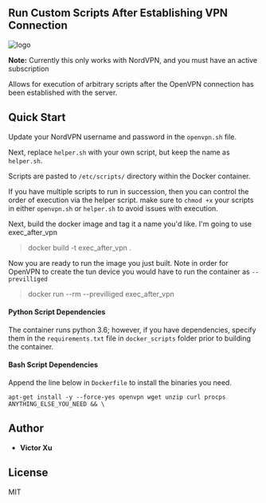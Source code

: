 ## Run Custom Scripts After Establishing VPN Connection
![logo](https://user-images.githubusercontent.com/15576531/60744727-3c9d1c80-9f45-11e9-84a6-dd54941d293d.jpg)

**Note:** Currently this only works with  NordVPN, and you must have an active subscription

Allows for execution of arbitrary scripts after the OpenVPN connection has been established with the server.

## Quick Start
Update your NordVPN username and password in the `openvpn.sh` file.

Next, replace `helper.sh` with your own script, but keep the name as `helper.sh`. 

Scripts are pasted to `/etc/scripts/` directory within the Docker container. 

If you have multiple scripts to run in succession, then you can control the order of execution via the helper script.
make sure to `chmod +x` your scripts in either `openvpn.sh` or `helper.sh` to avoid issues with execution.

Next, build the docker image and tag it a name you'd like. I'm going to use exec_after_vpn
> docker build -t exec_after_vpn .

Now you are ready to run the image you just built. Note in order for OpenVPN to create the tun device you would have to run the container as `--previlliged`
> docker run --rm --previlliged exec_after_vpn

#### Python Script Dependencies
The container runs python 3.6; however, if you have dependencies, specify them in the `requirements.txt` file in `docker_scripts` folder prior to building the container.

#### Bash Script Dependencies
Append the line below in `Dockerfile` to install the binaries you need.
```
apt-get install -y --force-yes openvpn wget unzip curl procps ANYTHING_ELSE_YOU_NEED && \
```

## Author
* **Victor Xu**

## License
MIT
